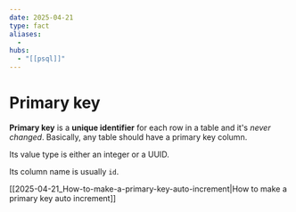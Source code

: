 ```yaml
---
date: 2025-04-21
type: fact
aliases:
  -
hubs:
  - "[[psql]]"
---
```


# Primary key

**Primary key** is a **unique identifier** for each row in a table and it's *never changed*. Basically, any table should have a primary key column.

Its value type is either an integer or a UUID.

Its column name is usually `id`.

[[2025-04-21_How-to-make-a-primary-key-auto-increment|How to make a primary key auto increment]]
